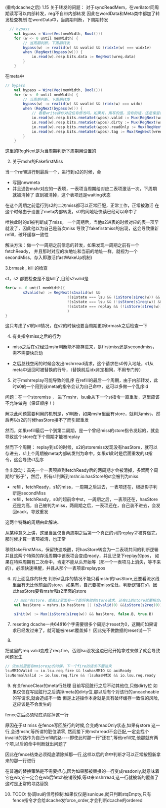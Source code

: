 
(重构dcache之后)
1.15
关于转发的问题：
对于syncReadMem，在verilator同周期读写可以内部转发，reg不自带内部转发
因此在wordData和Meta类中都加了转发检查机制
在wordData中，当周期判断，下周期转发
```scala
  // bypass
    val bypass = Wire(Vec(memWidth, Bool()))
    for (w <- 0 until memWidth) {
        // 当周期判断，下周期转发
        bypass(w) := rvalid(w) && wvalid && (ridx1v(w) === widx1v)
        when (RegNext(bypass(w))) {
            io.read(w).resp.bits.data := RegNext(wreq.data)
        }
    }

```

在meta中
```scala
// bypass
    val bypass = Wire(Vec(memWidth, Bool()))
    for (w <- 0 until memWidth) {
        // 当周期判断，下周期转发
        bypass(w) := rvalid(w) && wvalid && (ridx(w) === widx)
        when (RegNext(bypass(w))) {
            // 看看write操作对应位有修改吗，如果有，用写的值，没有的话，还是保留原来读到的rmetaSet的值
            io.read(w).resp.bits.rmetaSet(wpos).valid := Mux(RegNext(wreq.setvalid.valid), RegNext(wreq.setvalid.bits), rmetaSet(w)(wpos).valid)
            io.read(w).resp.bits.rmetaSet(wpos).dirty := Mux(RegNext(wreq.setdirty.valid), RegNext(wreq.setdirty.bits), rmetaSet(w)(wpos).dirty)
            io.read(w).resp.bits.rmetaSet(wpos).readOnly := Mux(RegNext(wreq.setreadOnly.valid), RegNext(wreq.setreadOnly.bits), rmetaSet(w)(wpos).readOnly)
            io.read(w).resp.bits.rmetaSet(wpos).tag := Mux(RegNext(wreq.setTag.valid), RegNext(wreq.setTag.bits), rmetaSet(w)(wpos).tag)
        }
    }
```

这里的RegNext是为当周期判断下周期用设置的


2. 关于mshr的FakefirstMiss

当一个refill进行到最后一个，进行到s2的时候，会
- 写回newmeta
- 并且通告mshr对应的一表项，一表项当周期给对应二表项激活一次，下周期就被清掉了
直到被清掉，这个表项还是waiting状态

在这个周期之前运行到s2的二次miss都可以正常匹配，正常工作，正常被激活
在这个时候由于设置了meta内部转发，s0的同地址快读已经可以命中了

唯独此时的s1被判断成了miss，
一个周期后，当他s2进表的时候对应的表一项早就没了，因此他以为自己是首次miss
导致了fakefirstmiss的出现，这会导致重新refill，破坏缓存一致性

解决方法：做一个一周期之前信息的转发，如果发现一周期之前有一个fetchReady，
并且那时对应的块地址和当前的地址一样，就视为一个secondMiss，存入即激活(fastWakeUp机制)


3.brmask , kill 的检查

s1，s2 都要检查是不是kill了,目前s2valid是
```scala
for(w <- 0 until memWidth){
        s2valid(w) := RegNext(s1valid(w) &&
                            !(s1state === lsu && (isStore(s1req(w)) && s2StoreFailed)) && 
                            !(s1state === lsu && (!isStore(s1req(w)) && IsKilledByBranch(io.lsu.brupdate, s1req(w).uop))) &&
                            !(s1state === replay && (!isStore(s1req(w)) && IsKilledByBranch(io.lsu.brupdate, s1req(w).uop)))
                            )
}
```
这只考虑了s1的kill情况，在s2的时候也要当周期更新brmask之后检查一下



4. 有关指令miss之后的行为
- miss之后在s2经过mshr判断能不能存进来，是firstmiss还是secondmiss，需不需要快启动

- 之后总线空闲的时候会发出mshrread请求，这个请求在s0传入地址，s1从meta中返回可被替换的行号，（替换前后idx肯定相同，不用专门传）



5. 对于mshrreplay可能导致的乱序
在refill的最后一个周期，由于内部转发，此时s0的一个用到该meta的指令会认为自己命中，这可以多做一个乱序ld

问题：在一个storemiss ， 进了mshr，lsu会从下一个st指令一直重发，这里应该不允许做完（保证顺序！）

解决此问题需要利用的机制是，s1判断，如果mshr里面有store，就判为miss，然后再以s2的时候hasStore接不了而引起重发
<!-- 这个不好 -->


然而，如果refill最后一个到第二周期，是一个曾经miss的store指令发起的，就会导致这个store在下个周期才能被replay

然而下个周期：
replay到s0的时候，s2的storemiss发现没有hasStore，就可以存进去，s1上个周期被meta内部转发判为命中，如果s1此时是后面重发的st指令，这会导致s1乱序



作出改动：首先一个一表项直到fetchReady后的两周期才会被清掉，多留两个周期的"影子"，然后，所有s1判断到mshr.io.hasStore的st会被判为miss

- refill，fetchReady，s1的miss，一周期之后进去，一表项还在，根据影子判断是secondMiss
- refill，fetchReady，s0的超前命中st，一周期之后，一表项还在，hasStore还是为高，自己被判为miss，两周期之后，一表项还在，自己装不进去，会发回nack，导致重发

这两个特殊的周期由此解决、

从某种意义上讲，这里当且仅当两周期之后第一个真正的st的replay才被算做完，那时候才算一表项被清，也正常

移除fakeFirstMiss，保留快速唤醒，将hasStore转变为一二表项共同的判断逻辑
并且这两个特殊的存活周期中该表项会变成ready，并且记录下replay的pos，
如果在特殊周期有二次命中，肯定不能从头开始等（那一个一表项马上消失，等不来的），必须快速唤醒，并且从那个一表项拿replaypos

6. 对上面乱序的补充
判断st乱序的情况不能只看mshr的hasStore,还要看流水线里面有无比他前面的store，如果有，自己要按miss论处，判断逻辑在s1，因此hasStore要看mshr和s2里面的store

```scala
    // mshr有store，或者s2里面有一个即将失败的store请求，还在s1的store就要把自己判断为miss
    val hasStore = mshrs.io.hasStore || (s2valid(0) &&isStore(s2req(0)) && !s2hit(0)) 

    s1hit(w) := Mux(isStore(s1req(w)) && hasStore, false.B, true.B)
```

7. reseting
dcache一共64*8*16个字需要很多个周期才reset为0，这期间如果请求已经发过来了，就可能被reset覆盖掉！
因此先不做数据的reset试一下


8. 
把这里的req.valid变成了req.fire，否则lsu没发这边已经开始拿过来做了就会导致问题发生
```scala
// 流水线里面有mmioresp的时候，下一个fire的请求不要进来
lsuMMIOValid := io.lsu.req.fire && lsuhasMMIO && axiReady
lsuNormalValid := io.lsu.req.fire && !lsuhasMMIO && io.lsu.req.ready
```

9. 有关fenceClear的meta行处理
目前写回脏行之后不动其他位,只做dirty位
如果仅仅在写回脏行之后清掉meta的dirty位,那以后有个对该行的uncacheable的写请求,就会造成不一致
但是上述操作本身就是具有破坏缓存一致性的风险,这应该是不会发生的


fence之后必须彻底清除掉这一行

原因在于st miss
在fence写回脏行的时候,会变成readOnly状态,如果有store 这一行,会进mshr,等所谓的脏位清零,
然而接下来mshrread不会匹配,一定会找个invalid的路作为自己refill的路----即使此时那一行"还在",等他refill完,他那就有两个项,以后的命中判断就出问题了

因此在fence结束必须彻底清除掉那一行,这样以后的命中判断才可以正常按照新拿来的那一行进行

在普通的替换策略是不需要担心,因为如果那被替换的一行变成readonly,就意味着它在wb,它一定会在wb后fetch被销毁掉,等st来mshrread,这一行就被新的覆盖了
这时是正常的寻路替换


10. TODO: 协调lsu的信号控制:如果仅仅是isunique,就只判断stqEmpty,只有fence指令才会给dcache发force_order,才会判断dcache的ordered